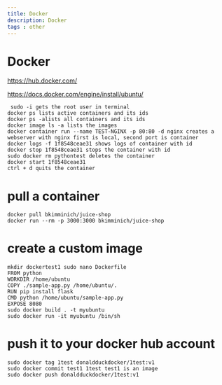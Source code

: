 ```yaml
---
title: Docker
description: Docker
tags : other
---
```


# Docker
 https://hub.docker.com/ 

https://docs.docker.com/engine/install/ubuntu/ 

```
 sudo -i gets the root user in terminal
docker ps lists active containers and its ids
docker ps -alists all containers and its ids
docker image ls -a lists the images
docker container run --name TEST-NGINX -p 80:80 -d nginx creates a webserver with nginx first is local, second port is container
docker logs -f 1f8548ceae31 shows logs of container with id
docker stop 1f8548ceae31 stops the container with id
sudo docker rm pythontest deletes the container
docker start 1f8548ceae31
ctrl + d quits the container 
```
<markdown-image src="docker/1.PNG" alt="Alt text"></markdown-image>
# pull a container
```
docker pull bkimminich/juice-shop
docker run --rm -p 3000:3000 bkimminich/juice-shop 
```

# create a custom image
```
mkdir dockertest1 sudo nano Dockerfile
FROM python
WORKDIR /home/ubuntu
COPY ./sample-app.py /home/ubuntu/.
RUN pip install flask
CMD python /home/ubuntu/sample-app.py
EXPOSE 8080 
sudo docker build . -t myubuntu 
sudo docker run -it myubuntu /bin/sh 
```
# push it to your docker hub account
```
sudo docker tag 1test donaldduckdocker/1test:v1
sudo docker commit test1 1test test1 is an image
sudo docker push donaldduckdocker/1test:v1 
```